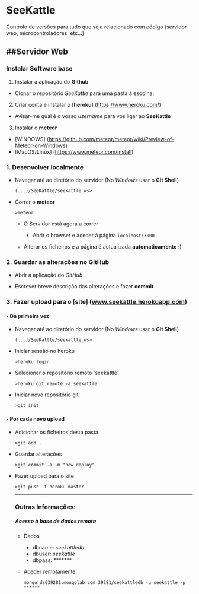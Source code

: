 # SeeKattle
Controlo de versões para tudo que seja relacionado com código (servidor web, microcontroladores, etc...)

##Servidor Web
-----------


### Instalar Software base

1. Instalar a aplicação do **Github**
  - Clonar o repositório *SeeKattle* para uma pasta à escolha:

2. Criar conta e instalar o [**heroku**] (https://www.heroku.com/)
  - Avisar-me qual é o vosso *username* para vos ligar ao **SeeKattle**

3. Instalar o **meteor** 
  - [WINDOWS] (https://github.com/meteor/meteor/wiki/Preview-of-Meteor-on-Windows)
  - [MacOS/Linux] (https://www.meteor.com/install)
  
### 1. Desenvolver localmente

- Navegar até ao diretório do servidor (No *Windows* usar o **Git Shell**)

  `(...)/SeeKattle/seekattle_ws>`

- Correr o **meteor**
  
  `>meteor`
  
  * O Servidor está agora a correr 
  
    - Abrir o browser e aceder à página `localhost:3000`
    
  * Alterar os ficheiros e a página é actualizada **automaticamente** :)
  
### 2. Guardar as alterações no **GitHub**

  - Abrir a aplicação do *GitHub*
  
  - Escrever breve descrição das alterações e fazer **commit**

### 3. Fazer upload para o [site] (www.seekattle.herokuapp.com)

#### - Da primeira vez
  
- Navegar até ao diretório do servidor (No *Windows* usar o **Git Shell**)

  `(...)/SeeKattle/seekattle_ws>`


- Iniciar sessão no heroku
    
  `>heroku login`
      
- Selecionar o repositório remoto 'seekattle'
    
  `>heroku git:remote -a seekattle`

- Iniciar novo repositório git  
    
  `>git init`
  
#### - Por cada novo upload
  
- Adicionar os ficheiros desta pasta

  `>git add .`

- Guardar alterações 

  `>git commit -a -m "new deploy"`

- Fazer upload para o site

  `>git push -f heroku master`
  
  -------------------
  
  ### Outras Informações:
  
  ##### Acesso à base de dados remota
  - Dados
    - dbname: *seekattledb*
    - dbuser: *seekattle*
    - dbpass: *******
  
  - Aceder remotamente:
  
    `mongo ds039281.mongolab.com:39281/seekattledb -u seekattle -p ******` 
  
  
  
  
